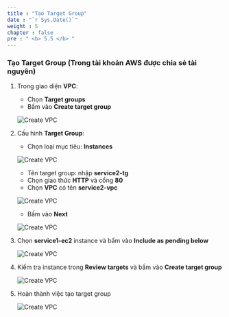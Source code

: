 ```yaml
---
title : "Tạo Target Group"
date : "`r Sys.Date()`"
weight : 5
chapter : false
pre : " <b> 5.5 </b> "
---
```


### Tạo Target Group (Trong tài khoản AWS được chia sẻ tài nguyên)

1. Trong giao diện **VPC**:
    - Chọn **Target groups**
    - Bấm vào **Create target group**

    ![Create VPC](/images/5/5.5-targetgroup/0001-createtargetgroup.PNG?featherlight=false&width=90pc)

2. Cấu hình **Target Group**:
    - Chọn loại mục tiêu: **Instances**

    ![Create VPC](/images/5/5.5-targetgroup/0002-createtargetgroup.PNG?featherlight=false&width=90pc)

    - Tên target group: nhập **service2-tg**
    - Chọn giao thức **HTTP** và cổng **80**
    - Chọn **VPC** có tên **service2-vpc**

    ![Create VPC](/images/5/5.5-targetgroup/0003-createtargetgroup.PNG?featherlight=false&width=90pc)

    - Bấm vào **Next**

    ![Create VPC](/images/5/5.5-targetgroup/0004-createtargetgroup.PNG?featherlight=false&width=90pc)

3. Chọn **service1-ec2** instance và bấm vào **Include as pending below**

    ![Create VPC](/images/5/5.5-targetgroup/0005-createtargetgroup.PNG?featherlight=false&width=90pc)

4. Kiểm tra instance trong **Review targets** và bấm vào **Create target group**

    ![Create VPC](/images/5/5.5-targetgroup/0006-createtargetgroup.PNG?featherlight=false&width=90pc)

5. Hoàn thành việc tạo target group

    ![Create VPC](/images/5/5.5-targetgroup/0007-createtargetgroup.PNG?featherlight=false&width=90pc)
